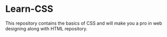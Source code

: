 # Learn-CSS
This repository contains the basics of CSS and will make you a pro in web designing along with HTML repository.
